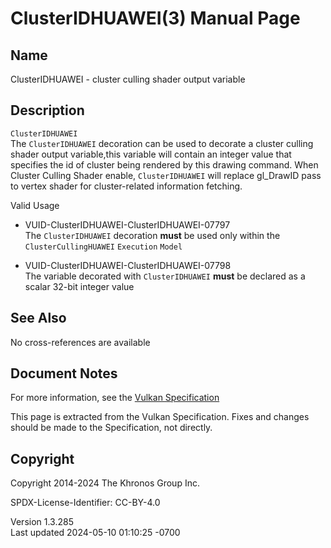 # ClusterIDHUAWEI(3) Manual Page

## Name

ClusterIDHUAWEI - cluster culling shader output variable



## <a href="#_description" class="anchor"></a>Description

`ClusterIDHUAWEI`  
The `ClusterIDHUAWEI` decoration can be used to decorate a cluster
culling shader output variable,this variable will contain an integer
value that specifies the id of cluster being rendered by this drawing
command. When Cluster Culling Shader enable, `ClusterIDHUAWEI` will
replace gl_DrawID pass to vertex shader for cluster-related information
fetching.

Valid Usage

- <a href="#VUID-ClusterIDHUAWEI-ClusterIDHUAWEI-07797"
  id="VUID-ClusterIDHUAWEI-ClusterIDHUAWEI-07797"></a>
  VUID-ClusterIDHUAWEI-ClusterIDHUAWEI-07797  
  The `ClusterIDHUAWEI` decoration **must** be used only within the
  `ClusterCullingHUAWEI` `Execution` `Model`

- <a href="#VUID-ClusterIDHUAWEI-ClusterIDHUAWEI-07798"
  id="VUID-ClusterIDHUAWEI-ClusterIDHUAWEI-07798"></a>
  VUID-ClusterIDHUAWEI-ClusterIDHUAWEI-07798  
  The variable decorated with `ClusterIDHUAWEI` **must** be declared as
  a scalar 32-bit integer value

## <a href="#_see_also" class="anchor"></a>See Also

No cross-references are available

## <a href="#_document_notes" class="anchor"></a>Document Notes

For more information, see the <a
href="https://registry.khronos.org/vulkan/specs/1.3-extensions/html/vkspec.html#ClusterIDHUAWEI"
target="_blank" rel="noopener">Vulkan Specification</a>

This page is extracted from the Vulkan Specification. Fixes and changes
should be made to the Specification, not directly.

## <a href="#_copyright" class="anchor"></a>Copyright

Copyright 2014-2024 The Khronos Group Inc.

SPDX-License-Identifier: CC-BY-4.0

Version 1.3.285  
Last updated 2024-05-10 01:10:25 -0700
